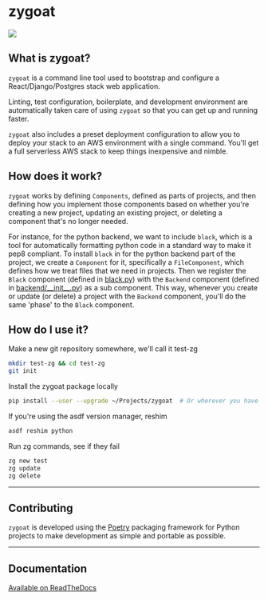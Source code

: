 # zygoat

<img src="https://user-images.githubusercontent.com/640862/75250233-e287ea80-57a5-11ea-9d9f-553662a17706.jpeg" />

## What is zygoat?

`zygoat` is a command line tool used to bootstrap and configure a React/Django/Postgres stack web application.

Linting, test configuration, boilerplate, and development environment are automatically taken care of using `zygoat` so that you can get up and running faster.

`zygoat` also includes a preset deployment configuration to allow you to deploy your stack to an AWS environment with a single command. You'll get a full serverless AWS stack to keep things inexpensive and nimble.

## How does it work?

`zygoat` works by defining `Components`, defined as parts of projects, and then defining how you implement those components based on whether you're creating a new project, updating an existing project, or deleting a component that's no longer needed.

For instance, for the python backend, we want to include `black`, which is a tool for automatically formatting python code in a standard way to make it pep8 compliant. To install `black` in for the python backend part of the project, we create a `Component` for it, specifically a `FileComponent`, which defines how we treat files that we need in projects. Then we register the `Black` component (defined in [black.py](https://github.com/bequest/zygoat/blob/master/zygoat/components/backend/black.py)) with the `Backend` component (defined in [backend/\_\_init\_\_.py](https://github.com/bequest/zygoat/blob/master/zygoat/components/backend/__init__.py)) as a sub component. This way, whenever you create or update (or delete) a project with the `Backend` component, you'll do the same 'phase' to the `Black` component.

## How do I use it?

Make a new git repository somewhere, we'll call it test-zg

```bash
mkdir test-zg && cd test-zg
git init
```

Install the zygoat package locally

```bash
pip install --user --upgrade ~/Projects/zygoat  # Or wherever you have it
```

If you're using the asdf version manager, reshim

```bash
asdf reshim python
```

Run zg commands, see if they fail

```bash
zg new test
zg update
zg delete
```

---

## Contributing

`zygoat` is developed using the [Poetry](https://python-poetry.org/docs/) packaging framework for Python projects to make development as simple and portable as possible.

---

## Documentation

[Available on ReadTheDocs](https://zygoat.readthedocs.io/en/latest/)
